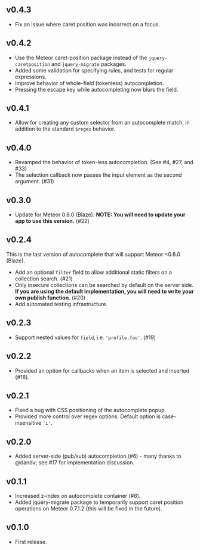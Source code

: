 ## v0.4.3

* Fix an issue where caret position was incorrect on a focus.

## v0.4.2

* Use the Meteor caret-position package instead of the `jquery-caretposition` and `jquery-migrate` packages.
* Added some validation for specifying rules, and tests for regular expressions.
* Improve behavior of whole-field (tokenless) autocompletion.
* Pressing the escape key while autocompleting now blurs the field.

## v0.4.1

* Allow for creating any custom selector from an autocomplete match, in addition to the standard `$regex` behavior.

## v0.4.0

* Revamped the behavior of token-less autocompletion. (See #4, #27, and #33)
* The selection callback now passes the input element as the second argument. (#31)

## v0.3.0

* Update for Meteor 0.8.0 (Blaze). **NOTE: You will need to update your app to use this version.** (#22)

## v0.2.4

This is the last version of autocomplete that will support Meteor <0.8.0 (Blaze).

* Add an optional `filter` field to allow additional static filters on a collection search. (#21)
* Only insecure collections can be searched by default on the server side. **If you are using the default implementation, you will need to write your own publish function**. (#20)
* Add automated testing infrastructure.

## v0.2.3

* Support nested values for `field`, i.e. `'profile.foo'`. (#19)

## v0.2.2

* Provided an option for callbacks when an item is selected and inserted (#18).

## v0.2.1

* Fixed a bug with CSS positioning of the autocomplete popup.
* Provided more control over regex options. Default option is case-insensitive `'i'`.

## v0.2.0

* Added server-side (pub/sub) autocompletion (#6) - many thanks to @dandv; see #17 for implementation discussion.

## v0.1.1

* Increased z-index on autocomplete container (#8).
* Added jquery-migrate package to temporarily support caret position operations on Meteor 0.7.1.2 (this will be fixed in the future).

## v0.1.0

* First release.

